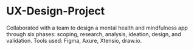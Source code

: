 # UX-Design-Project
Collaborated with a team to design a mental health and mindfulness app through six phases: scoping, research, analysis, ideation, design, and validation. Tools used: Figma, Axure, Xtensio, draw.io. 
